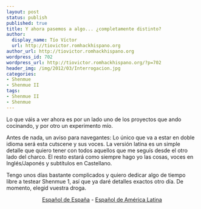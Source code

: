 ```yaml
---
layout: post
status: publish
published: true
title: Y ahora pasemos a algo... ¿completamente distinto?
author:
  display_name: Tío Víctor
  url: http://tiovictor.romhackhispano.org
author_url: http://tiovictor.romhackhispano.org
wordpress_id: 702
wordpress_url: http://tiovictor.romhackhispano.org/?p=702
header_img: /img/2012/03/Interrogacion.jpg
categories:
- Shenmue
- Shenmue II
tags:
- Shenmue II
- Shenmue
---
```

Lo que váis a ver ahora es por un lado uno de los proyectos que ando 
cocinando, y por otro un experimento mío.

Antes de nada, un aviso para navegantes: Lo único que va a estar en doble 
idioma será esta cutscene y sus voces. La versión latina es un simple 
detalle que quiero tener con todos aquellos que me seguís desde el otro lado 
del charco. El resto estará como siempre hago yo las cosas, voces en Inglés/Japonés 
y subtítulos en Castellano.

Tengo unos días bastante complicados y quiero dedicar algo de tiempo libre a 
testear Shenmue 1, así que ya daré detalles exactos otro día. De momento, elegid 
vuestra droga.

<p style="text-align: center;"><a href="http://www.youtube.com/watch?v=LLmIeX1KUYc">Español de España</a> - <a href="http://www.youtube.com/watch?v=2s4Lt4O3KDo">Español de América Latina</a></p>
